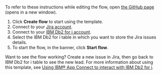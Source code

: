 To refer to these instructions while editing the flow, open [the GitHub page](https://github.com/ot4i/app-connect-templates/blob/main/resources/markdown/Store%20the%20issue%20data%20in%20IBM%20Db2%20whenever%20a%20new%20issue%20gets%20created%20in%20Jira_instructions.md) (opens in a new window).

1. Click **Create flow** to start using the template.
1. Connect to your [Jira account](https://ibm.biz/ach2jira).
1. Connect to your [IBM Db2 for i account](https://ibm.biz/acibmdb2).
1. Select the IBM Db2 for i table in which you want to store the Jira issues details.
1. To start the flow, in the banner, click **Start flow**.

Want to see the flow working? Create a new issue in Jira, then go back to IBM Db2 for i table to see the new lead.
For more information about using this template, see [Using IBM® App Connect to interact with IBM Db2 for i](https://community.ibm.com/community/user/integration/blogs/divya-jha1/2023/07/03/using-ibmappconnect-to-interact-with-ibm-db2-for-i).

